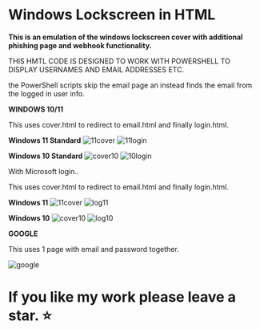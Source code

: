# Windows Lockscreen in HTML

**This is an emulation of the windows lockscreen cover with additional phishing page and webhook functionality.**

THIS HMTL CODE IS DESIGNED TO WORK WITH POWERSHELL TO DISPLAY USERNAMES AND EMAIL ADDRESSES ETC.

the PowerShell scripts skip the email page an instead finds the email from the logged in user info.

**WINDOWS 10/11**

This uses cover.html to redirect to email.html and finally login.html.

**Windows 11 Standard**
![11cover](https://github.com/beigeworm/Windows-Locksreen-in-HTML/assets/93350544/b5d3c537-a81f-4851-84eb-7e1019e54b9b)
![11login](https://github.com/beigeworm/Windows-Locksreen-in-HTML/assets/93350544/993e060b-e04e-4762-820f-33bdee150750)


**Windows 10 Standard**
![cover10](https://github.com/beigeworm/Windows-Locksreen-in-HTML/assets/93350544/bbbab2d1-c471-4267-8646-f9aeb8731178)
![10login](https://github.com/beigeworm/Windows-Locksreen-in-HTML/assets/93350544/bcbcc1b2-7e1c-4a94-894e-5bb98d6cb690)

With Microsoft login..

This uses cover.html to redirect to email.html and finally login.html.

**Windows 11**
![11cover](https://github.com/beigeworm/Windows-Locksreen-in-HTML/assets/93350544/b5d3c537-a81f-4851-84eb-7e1019e54b9b)
![log11](https://github.com/beigeworm/Windows-Locksreen-in-HTML/assets/93350544/8aefe15e-33a8-4299-977e-e4093d344031)

**Windows 10**
![cover10](https://github.com/beigeworm/Windows-Locksreen-in-HTML/assets/93350544/bbbab2d1-c471-4267-8646-f9aeb8731178)
![log10](https://github.com/beigeworm/Windows-Locksreen-in-HTML/assets/93350544/c5cb7773-e706-4034-81af-d9acf52e19e8)

**GOOGLE**

This uses 1 page with email and password together.

![google](https://github.com/beigeworm/Windows-Locksreen-in-HTML/assets/93350544/d4457fd4-f907-4191-9e38-aaf158139943)


# If you like my work please leave a star. ⭐
